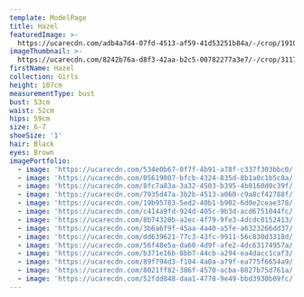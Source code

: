 ```yaml
---
template: ModelPage
title: Hazel
featuredImage: >-
  https://ucarecdn.com/adb4a7d4-07fd-4513-af59-41d53251b84a/-/crop/1910x990/0,0/-/preview/
imageThumbnail: >-
  https://ucarecdn.com/8242b76a-d8f3-42aa-b2c5-00782277a3e7/-/crop/3117x3374/127,12/-/preview/
firstName: Hazel
collection: Girls
height: 107cm
measurementType: bust
bust: 53cm
waist: 52cm
hips: 59cm
size: 6-7
shoeSize: '1'
hair: Black
eyes: Brown
imagePortfolio:
  - image: 'https://ucarecdn.com/534e0b67-0f7f-4b91-a78f-c337f303bbc0/'
  - image: 'https://ucarecdn.com/05619007-bfcb-4324-835d-8b1a0c1b5c8a/'
  - image: 'https://ucarecdn.com/8fc7a83a-3a32-4503-b395-4b0160d0c39f/'
  - image: 'https://ucarecdn.com/7935d47a-3b2b-4513-a060-c9a8cf42788f/'
  - image: 'https://ucarecdn.com/19b95783-5ed2-40b1-b902-6d0e2ceae378/'
  - image: 'https://ucarecdn.com/c414a9fd-924d-405c-9b3d-acd6751044fc/'
  - image: 'https://ucarecdn.com/8b74320b-a2ec-4f79-9fe3-4dcdc0152413/'
  - image: 'https://ucarecdn.com/3b6a6f9f-45aa-4a40-a5fe-a6323266dd37/'
  - image: 'https://ucarecdn.com/dd639621-77c3-43fc-9911-56c830d3318d/'
  - image: 'https://ucarecdn.com/56f48e5a-da60-4d9f-afe2-4dc63174957a/'
  - image: 'https://ucarecdn.com/b371e16b-8bb7-44cb-a294-ea4dacc1caf3/'
  - image: 'https://ucarecdn.com/89f794d3-f104-4a0a-a79f-ea775f6654a9/'
  - image: 'https://ucarecdn.com/8021ff82-386f-4570-acba-0827b75d761a/'
  - image: 'https://ucarecdn.com/52fdd848-daa1-4778-9e49-bbd3930b09fc/'
---
```


